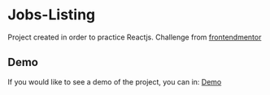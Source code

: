 # Jobs-Listing
Project created in order to practice Reactjs. Challenge from [frontendmentor](https://www.frontendmentor.io)

## Demo
If you would like to see a demo of the project, you can in: [Demo](https://rogeliosamuel621.github.io/Jobs-Listing/)